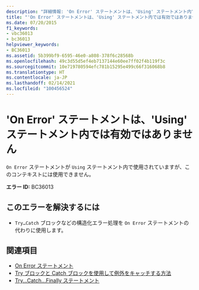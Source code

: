 ```yaml
---
description: "詳細情報: 'On Error' ステートメントは、'Using' ステートメント内では有効ではありません"
title: "'On Error' ステートメントは、'Using' ステートメント内では有効ではありません"
ms.date: 07/20/2015
f1_keywords:
- vbc36013
- bc36013
helpviewer_keywords:
- BC36013
ms.assetid: 5b399bf9-6595-46e0-a808-378f6c28568b
ms.openlocfilehash: 49c3d55d5ef4eb7137144e60ee7ff02f4b119f3c
ms.sourcegitcommit: 10e719780594efc781b15295e499c66f316068b8
ms.translationtype: HT
ms.contentlocale: ja-JP
ms.lasthandoff: 02/14/2021
ms.locfileid: "100456524"
---
```

# <a name="on-error-statements-are-not-valid-within-using-statements"></a>'On Error' ステートメントは、'Using' ステートメント内では有効ではありません

`On Error` ステートメントが `Using` ステートメント内で使用されていますが、このコンテキストには使用できません。  
  
 **エラー ID:** BC36013  
  
## <a name="to-correct-this-error"></a>このエラーを解決するには  
  
- `Try…Catch` ブロックなどの構造化エラー処理を `On Error` ステートメントの代わりに使用します。  
  
## <a name="see-also"></a>関連項目

- [On Error ステートメント](../language-reference/statements/on-error-statement.md)
- [Try ブロックと Catch ブロックを使用して例外をキャッチする方法](../../standard/exceptions/how-to-use-the-try-catch-block-to-catch-exceptions.md)
- [Try...Catch...Finally ステートメント](../language-reference/statements/try-catch-finally-statement.md)

